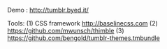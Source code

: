 Demo : http://tumblr.byed.it/

Tools:
(1) CSS framework http://baselinecss.com
(2) https://github.com/mwunsch/thimble
(3) https://github.com/bengold/tumblr-themes.tmbundle



